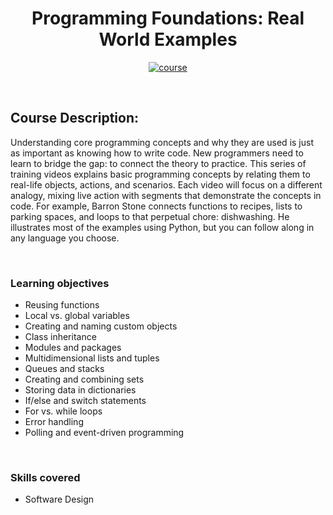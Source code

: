 <div align="center">

# Programming Foundations: Real World Examples

[![course][course-badge]][course-link]

</div>

<!-- badge info -->
[course-badge]:https://img.shields.io/badge/learning-Real%20World%20Examples-white?logo=Linkedin&labelColor=blue&style=for-the-badge
[course-link]:https://www.linkedin.com/learning/programming-foundations-real-world-examples "Programming Foundations: Real World Examples"

<br>

## Course Description:
Understanding core programming concepts and why they are used is just as important as knowing how to write code. New programmers need to learn to bridge the gap: to connect the theory to practice. This series of training videos explains basic programming concepts by relating them to real-life objects, actions, and scenarios. Each video will focus on a different analogy, mixing live action with segments that demonstrate the concepts in code. For example, Barron Stone connects functions to recipes, lists to parking spaces, and loops to that perpetual chore: dishwashing. He illustrates most of the examples using Python, but you can follow along in any language you choose.

<br>

###  Learning objectives
- Reusing functions
- Local vs. global variables
- Creating and naming custom objects
- Class inheritance
- Modules and packages
- Multidimensional lists and tuples
- Queues and stacks
- Creating and combining sets
- Storing data in dictionaries
- If/else and switch statements
- For vs. while loops
- Error handling
- Polling and event-driven programming

<br>

### Skills covered
- Software Design